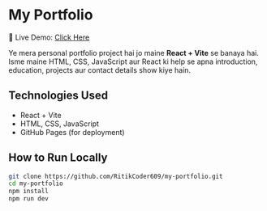 # My Portfolio  

🚀 Live Demo: [Click Here](https://ritikcoder609.github.io/my-portfolio/)  

Ye mera personal portfolio project hai jo maine **React + Vite** se banaya hai.  
Isme maine HTML, CSS, JavaScript aur React ki help se apna introduction, education, projects aur contact details show kiye hain.  

## Technologies Used  
- React + Vite  
- HTML, CSS, JavaScript  
- GitHub Pages (for deployment)  

## How to Run Locally  
```bash
git clone https://github.com/RitikCoder609/my-portfolio.git
cd my-portfolio
npm install
npm run dev
